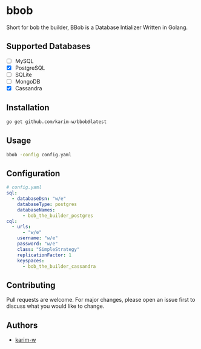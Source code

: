 # bbob
Short for bob the builder, BBob is a Database Intializer Written in Golang.

## Supported Databases
- [ ] MySQL
- [x] PostgreSQL
- [ ] SQLite
- [ ] MongoDB
- [x] Cassandra

## Installation

```bash
go get github.com/karim-w/bbob@latest
```

## Usage
```bash
bbob -config config.yaml
```

## Configuration
```yaml
# config.yaml
sql:
  - databaseDsn: "w/e"
    databaseType: postgres
    databaseNames:
      - bob_the_builder_postgres
cql:
  - urls:
      - "w/e"
    username: "w/e"
    password: "w/e"
    class: "SimpleStrategy"
    replicationFactor: 1
    keyspaces:
      - bob_the_builder_cassandra
```

## Contributing
Pull requests are welcome. For major changes, please open an issue first to discuss what you would like to change.

## Authors 
- [karim-w]("https://github.com/karim-w")



